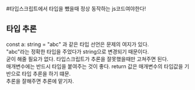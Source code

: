 #타입스크립트에서 타입을 뺐을때 정상 동작하는 js코드여야한다!

## 타입 추론
const a: string = "abc" 과 같은 타입 선언은 문제의 여지가 있다.
<br> "abc"라는 정확한 타입을 주었다가 string으로 변경되기 때문이다.<br> 굳이 해줄 필요가 없다.
타입스크립트가 추론을 잘못했을때만 고쳐주면 된다.<br>
매개변수에는 반드시 타입을 붙여주는 것이 좋다. return 값은 매개변수의 타입값을 기반으로 타입 추론을 하기 떄문.<br>
추론을 잘해주면 추론에 맡기자.

##
